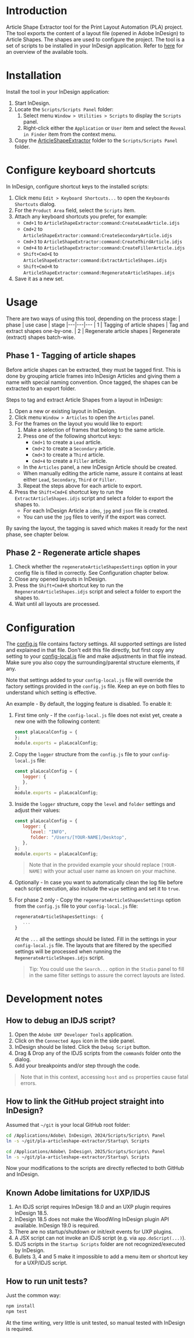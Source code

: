 # Introduction
Article Shape Extractor tool for the Print Layout Automation (PLA) project. The tool exports the content of a layout file (opened in Adobe InDesign) to Article Shapes. The shapes are used to configure the project. The tool is a set of scripts to be installed in your InDesign application. Refer to [here](../README.md) for an overview of the available tools.

# Installation
Install the tool in your InDesign application:
1. Start InDesign.
2. Locate the `Scripts/Scripts Panel` folder:
   1. Select menu `Window > Utilities > Scripts` to display the `Scripts` panel.
   2. Right-click either the `Application` or `User` item and select the `Reveal in Finder` item from the context menu. 
3. Copy the [ArticleShapeExtractor](ArticleShapeExtractor) folder to the `Scripts/Scripts Panel` folder. 

# Configure keyboard shortcuts
In InDesign, configure shortcut keys to the installed scripts:
1. Click menu `Edit > Keyboard Shortcuts...` to open the `Keyboards Shortcuts` dialog.
2. For the `Product Area` field, select the `Scripts` item.
3. Attach any keyboard shortcuts you prefer, for example:
   * `Cmd+1` to `ArticleShapeExtractor:command:CreateLeadArticle.idjs`
   * `Cmd+2` to `ArticleShapeExtractor:command:CreateSecondaryArticle.idjs`
   * `Cmd+3` to `ArticleShapeExtractor:command:CreateThirdArticle.idjs`
   * `Cmd+4` to `ArticleShapeExtractor:command:CreateFillerArticle.idjs`
   * `Shift+Cmd+E` to `ArticleShapeExtractor:command:ExtractArticleShapes.idjs`
   * `Shift+Cmd+R` to `ArticleShapeExtractor:command:RegenerateArticleShapes.idjs`
4. Save it as a new set.

# Usage
There are two ways of using this tool, depending on the process stage:
| phase | use case | stage
|---|---|---
| 1 | Tagging of article shapes | Tag and extract shapes one-by-one.
| 2 | Regenerate article shapes | Regenerate (extract) shapes batch-wise.

## Phase 1 - Tagging of article shapes
Before article shapes can be extracted, they must be tagged first. This is done by grouping article frames into InDesign Articles and giving them a name with special naming convention. Once tagged, the shapes can be extracted to an export folder. 

Steps to tag and extract Article Shapes from a layout in InDesign:
1. Open a new or existing layout in InDesign.
2. Click menu `Window > Articles` to open the `Articles` panel.
3. For the frames on the layout you would like to export:
   1. Make a selection of frames that belong to the same article.
   2. Press one of the following shortcut keys:
      * `Cmd+1` to create a `Lead` article.
      * `Cmd+2` to create a `Secondary` article.
      * `Cmd+3` to create a `Third` article.
      * `Cmd+4` to create a `Filler` article.
   * In the `Articles` panel, a new InDesign Article should be created.
   * When manually editing the article name, assure it contains at least either `Lead`, `Secondary`, `Third` or `Filler`.
   3. Repeat the steps above for each article to export.
4. Press the `Shift+Cmd+E` shortcut key to run the `ExtractArticleShapes.idjs` script and select a folder to export the shapes to.
   * For each InDesign Article a `idms`, `jpg` and `json` file is created.
   * You can use the `jpg` files to verify if the export was correct.

By saving the layout, the tagging is saved which makes it ready for the next phase, see chapter below.

## Phase 2 - Regenerate article shapes
1. Check whether the `regenerateArticleShapesSettings` option in your config file is filled in correctly. See Configuration chapter below.
1. Close any opened layouts in InDesign.
2. Press the `Shift+Cmd+R` shortcut key to run the `RegenerateArticleShapes.idjs` script and select a folder to export the shapes to.
3. Wait until all layouts are processed.


# Configuration
The [config.js](ArticleShapeExtractor/config/config.js) file contains factory settings. All supported settings are listed and explained in that file. Don't edit this file directly, but first copy any setting to your [config-local.js](ArticleShapeExtractor/config/config-local.js) file and make adjustments in that file instead. Make sure you also copy the surrounding/parental structure elements, if any.

Note that settings added to your `config-local.js` file will override the factory settings provided in the `config.js` file. Keep an eye on both files to understand which setting is effective.

An example - By default, the logging feature is disabled. To enable it:
1. First time only - If the `config-local.js` file does not exist yet, create a new one with the following content:
   ```javascript
   const plaLocalConfig = {
   };
   module.exports = plaLocalConfig;
   ```
2. Copy the `logger` structure from the `config.js` file to your `config-local.js` file:
   ```javascript
   const plaLocalConfig = {
      logger: {
      },
   };
   module.exports = plaLocalConfig;
   ```
3. Inside the `logger` structure, copy the `level` and `folder` settings and adjust their values:
   ```javascript
   const plaLocalConfig = {
      logger: {
         level: "INFO",
         folder: "/Users/[YOUR-NAME]/Desktop",
      },
   };
   module.exports = plaLocalConfig;
   ```
   > Note that in the provided example your should replace `[YOUR-NAME]` with your actual user name as known on your machine. 

4. Optionally - In case you want to automatically clean the log file before each script execution, also include the `wipe` setting and set it to `true`.

5. For phase 2 only - Copy the `regenerateArticleShapesSettings` option from the `config.js` file to your `config-local.js` file:
   ```javascript
   regenerateArticleShapesSettings: {
      ...
   }
   ```
   At the `...` all the settings should be listed. Fill in the settings in your `config-local.js` file. The layouts that are filtered by the specified settings will be processed when running the `RegenerateArticleShapes.idjs` script.

   > Tip: You could use the `Search...` option in the `Studio` panel to fill in the same filter settings to assure the correct layouts are listed.

# Development notes

## How to debug an IDJS script?
1. Open the `Adobe UXP Developer Tools` application.
2. Click on the `Connected Apps` icon in the side panel.
3. InDesign should be listed. Click the `Debug Script` button.
4. Drag & Drop any of the IDJS scripts from the `commands` folder onto the dialog.
5. Add your breakpoints and/or step through the code.
> Note that in this context, accessing `host` and `os` properties cause fatal errors.

## How to link the GitHub project straight into InDesign?
Assumed that `~/git` is your local GitHub root folder:
```bash
cd /Applications/Adobe\ InDesign\ 2024/Scripts/Scripts\ Panel
ln -s ~/git/pla-articleshape-extractor/Startup\ Scripts

cd /Applications/Adobe\ InDesign\ 2025/Scripts/Scripts\ Panel
ln -s ~/git/pla-articleshape-extractor/Startup\ Scripts
```
Now your modifications to the scripts are directly reflected to both GitHub and InDesign.

## Known Adobe limitations for UXP/IDJS
1. An IDJS script requires InDesign 18.0 and an UXP plugin requires InDesign 18.5.
2. InDesign 18.5 does not make the WoodWing InDesign plugin API available. InDesign 19.0 is required.
3. There are no startup/shutdown or init/exit events for UXP plugins.
4. A JSX script can not invoke an IDJS script (e.g. via `app.doScript(...)`).
5. IDJS scripts in the `Startup Scripts` folder are not recognized/executed by InDesign.
6. Bullets 3, 4 and 5 make it impossible to add a menu item or shortcut key for a UXP/IDJS script.

## How to run unit tests?
Just the common way:
```bash
npm install
npm test
```
At the time writing, very little is unit tested, so manual tested with InDesign is required.